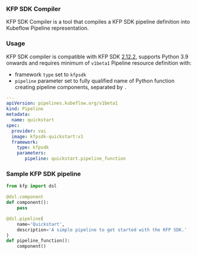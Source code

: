 ### KFP SDK Compiler

KFP SDK Compiler is a tool that compiles a KFP SDK pipeline definition into Kubeflow Pipeline representation.

### Usage

KFP SDK compiler is compatible with KFP SDK [2.12.2](https://kubeflow-pipelines.readthedocs.io/en/sdk-2.12.1/), supports Python 3.9 onwards and requires minimum of `v1beta1` Pipeline resource definition with:
- framework `type` set to `kfpsdk`
- `pipeline` parameter set to fully qualified name of Python function creating pipeline components, separated by `.`

```yaml
---
apiVersion: pipelines.kubeflow.org/v1beta1
kind: Pipeline
metadata:
  name: quickstart
spec:
  provider: vai
  image: kfpsdk-quickstart:v1
  framework:
    type: kfpsdk
    parameters:
       pipeline: quickstart.pipeline_function
```

### Sample KFP SDK pipeline

```python
from kfp import dsl

@dsl.component
def component():
    pass

@dsl.pipeline(
    name='Quickstart',
    description='A simple pipeline to get started with the KFP SDK.'
)
def pipeline_function():
    component()
```
